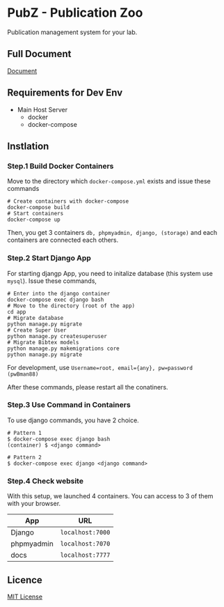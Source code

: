 # PubZ - Publication Zoo
Publication management system for your lab.


## Full Document
[Document](https://getty708.github.io/PubZ/mkdocs/site/)


## Requirements for Dev Env
+ Main Host Server
  + docker
  + docker-compose
  

## Instlation
### Step.1 Build Docker Containers
Move to the directory which `docker-compose.yml` exists and issue these commands
```
# Create containers with docker-compose
docker-compose build
# Start containers
docker-compose up 
```
Then, you get 3 containers `db, phpmyadmin, django, (storage)` and each containers are connected each others.


### Step.2 Start Django App
For starting djangp App, you need to initalize database (this system use `mysql`). Issue these commands,

```
# Enter into the django container
docker-compose exec django bash
# Move to the directory (root of the app)
cd app
# Migrate database
python manage.py migrate
# Create Super User
python manage.py createsuperuser
# Migrate Bibtex models
python manage.py makemigrations core
python manage.py migrate
```

For development, use `Username=root, email={any}, pw=password (pwBman88)`

After these commands, please restart all the conatiners.


### Step.3 Use Command in Containers
To use django commands, you have 2 choice.

```
# Pattern 1
$ docker-compose exec django bash
(container) $ <django command>
```

```
# Pattern 2
$ docker-compose exec django <django command>
```



### Step.4 Check website
With this setup, we launched 4 containers. You can access to 3 of them with your browser.

| App        | URL              |
|------------|------------------|
| Django     | `localhost:7000` |
| phpmyadmin | `localhost:7070` |
| docs       | `localhost:7777` |



## Licence
[MIT License](./LICENSE)
